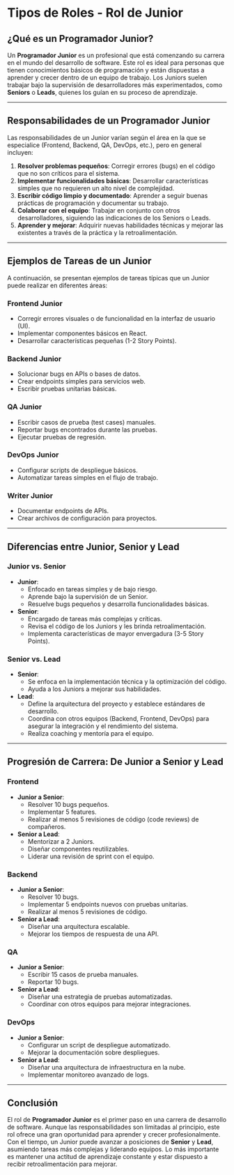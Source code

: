 # Tipos de Roles - Rol de Junior

## ¿Qué es un Programador Junior?

Un **Programador Junior** es un profesional que está comenzando su carrera en el mundo del desarrollo de software. Este rol es ideal para personas que tienen conocimientos básicos de programación y están dispuestas a aprender y crecer dentro de un equipo de trabajo. Los Juniors suelen trabajar bajo la supervisión de desarrolladores más experimentados, como **Seniors** o **Leads**, quienes los guían en su proceso de aprendizaje.

---

## Responsabilidades de un Programador Junior

Las responsabilidades de un Junior varían según el área en la que se especialice (Frontend, Backend, QA, DevOps, etc.), pero en general incluyen:

1. **Resolver problemas pequeños**: Corregir errores (bugs) en el código que no son críticos para el sistema.
2. **Implementar funcionalidades básicas**: Desarrollar características simples que no requieren un alto nivel de complejidad.
3. **Escribir código limpio y documentado**: Aprender a seguir buenas prácticas de programación y documentar su trabajo.
4. **Colaborar con el equipo**: Trabajar en conjunto con otros desarrolladores, siguiendo las indicaciones de los Seniors o Leads.
5. **Aprender y mejorar**: Adquirir nuevas habilidades técnicas y mejorar las existentes a través de la práctica y la retroalimentación.

---

## Ejemplos de Tareas de un Junior

A continuación, se presentan ejemplos de tareas típicas que un Junior puede realizar en diferentes áreas:

### Frontend Junior
- Corregir errores visuales o de funcionalidad en la interfaz de usuario (UI).
- Implementar componentes básicos en React.
- Desarrollar características pequeñas (1-2 Story Points).

### Backend Junior
- Solucionar bugs en APIs o bases de datos.
- Crear endpoints simples para servicios web.
- Escribir pruebas unitarias básicas.

### QA Junior
- Escribir casos de prueba (test cases) manuales.
- Reportar bugs encontrados durante las pruebas.
- Ejecutar pruebas de regresión.

### DevOps Junior
- Configurar scripts de despliegue básicos.
- Automatizar tareas simples en el flujo de trabajo.

### Writer Junior
- Documentar endpoints de APIs.
- Crear archivos de configuración para proyectos.

---

## Diferencias entre Junior, Senior y Lead

### Junior vs. Senior
- **Junior**: 
  - Enfocado en tareas simples y de bajo riesgo.
  - Aprende bajo la supervisión de un Senior.
  - Resuelve bugs pequeños y desarrolla funcionalidades básicas.
- **Senior**:
  - Encargado de tareas más complejas y críticas.
  - Revisa el código de los Juniors y les brinda retroalimentación.
  - Implementa características de mayor envergadura (3-5 Story Points).

### Senior vs. Lead
- **Senior**:
  - Se enfoca en la implementación técnica y la optimización del código.
  - Ayuda a los Juniors a mejorar sus habilidades.
- **Lead**:
  - Define la arquitectura del proyecto y establece estándares de desarrollo.
  - Coordina con otros equipos (Backend, Frontend, DevOps) para asegurar la integración y el rendimiento del sistema.
  - Realiza coaching y mentoría para el equipo.

---

## Progresión de Carrera: De Junior a Senior y Lead

### Frontend
- **Junior a Senior**:
  - Resolver 10 bugs pequeños.
  - Implementar 5 features.
  - Realizar al menos 5 revisiones de código (code reviews) de compañeros.
- **Senior a Lead**:
  - Mentorizar a 2 Juniors.
  - Diseñar componentes reutilizables.
  - Liderar una revisión de sprint con el equipo.

### Backend
- **Junior a Senior**:
  - Resolver 10 bugs.
  - Implementar 5 endpoints nuevos con pruebas unitarias.
  - Realizar al menos 5 revisiones de código.
- **Senior a Lead**:
  - Diseñar una arquitectura escalable.
  - Mejorar los tiempos de respuesta de una API.

### QA
- **Junior a Senior**:
  - Escribir 15 casos de prueba manuales.
  - Reportar 10 bugs.
- **Senior a Lead**:
  - Diseñar una estrategia de pruebas automatizadas.
  - Coordinar con otros equipos para mejorar integraciones.

### DevOps
- **Junior a Senior**:
  - Configurar un script de despliegue automatizado.
  - Mejorar la documentación sobre despliegues.
- **Senior a Lead**:
  - Diseñar una arquitectura de infraestructura en la nube.
  - Implementar monitoreo avanzado de logs.

---

## Conclusión

El rol de **Programador Junior** es el primer paso en una carrera de desarrollo de software. Aunque las responsabilidades son limitadas al principio, este rol ofrece una gran oportunidad para aprender y crecer profesionalmente. Con el tiempo, un Junior puede avanzar a posiciones de **Senior** y **Lead**, asumiendo tareas más complejas y liderando equipos. Lo más importante es mantener una actitud de aprendizaje constante y estar dispuesto a recibir retroalimentación para mejorar.
